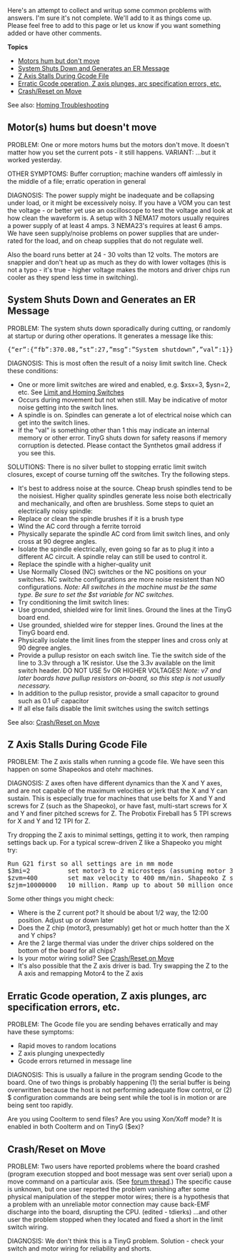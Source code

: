 Here's an attempt to collect and writup some common problems with answers. I'm sure it's not complete. We'll add to it as things come up. Please feel free to add to this page or let us know if you want something added or have other comments.

**Topics**
* [Motors hum but don't move](https://github.com/synthetos/TinyG/wiki/Troubleshooting#motors-hums-but-doesnt-move)
* [System Shuts Down and Generates an ER Message](https://github.com/synthetos/TinyG/wiki/Troubleshooting#system-shuts-down-and-generates-an-er-message)
* [Z Axis Stalls During Gcode File](https://github.com/synthetos/TinyG/wiki/Troubleshooting#z-axis-stalls-during-gcode-file)
* [Erratic Gcode operation, Z axis plunges, arc specification errors, etc.](https://github.com/synthetos/TinyG/wiki/Troubleshooting#erratic-gcode-operation-z-axis-plunges-arc-specification-errors-etc)
* [Crash/Reset on Move](https://github.com/synthetos/TinyG/wiki/Troubleshooting#crashreset-on-move)

See also: [Homing Troubleshooting](https://github.com/synthetos/TinyG/wiki/TinyG-Homing-and-Limits-Troubleshooting)

## Motor(s) hums but doesn't move 
PROBLEM: One or more motors hums but the motors don't move. It doesn't matter how you set the current pots - it still happens. VARIANT: ...but it worked yesterday.

OTHER SYMPTOMS: Buffer corruption; machine wanders off aimlessly in the middle of a file; erratic operation in general 

DIAGNOSIS: The power supply might be inadequate and be collapsing under load, or it might be excessively noisy. If you have a VOM you can test the voltage - or better yet use an oscilloscope to test the voltage and look at how clean the waveform is. A setup with 3 NEMA17 motors usually requires a power supply of at least 4 amps. 3 NEMA23's requires at least 6 amps. We have seen supply/noise problems on power supplies that are under-rated for the load, and on cheap supplies that do not regulate well.

Also the board runs better at 24 - 30 volts than 12 volts. The motors are snappier and don't heat up as much as they do with lower voltages (this is not a typo - it's true - higher voltage makes the motors and driver chips run cooler as they spend less time in switching). 

## System Shuts Down and Generates an ER Message
PROBLEM: The system shuts down sporadically during cutting, or randomly at startup or during other operations. It generates a message like this: 
<pre>
{“er”:{“fb”:370.08,”st”:27,”msg”:”System shutdown”,”val”:1}}
</pre>

DIAGNOSIS: This is most often the result of a noisy limit switch line. Check these conditions:
* One or more limit switches are wired and enabled, e.g. $xsx=3, $ysn=2, etc. See [Limit and Homing Switches](https://github.com/synthetos/TinyG/wiki/TinyG-Homing#switch-configuration) 
* Occurs during movement but not when still. May be indicative of motor noise getting into the switch lines.
* A spindle is on. Spindles can generate a lot of electrical noise which can get into the switch lines.
* If the "val" is something other than 1 this may indicate an internal memory or other error. TinyG shuts down for safety reasons if memory corruption is detected. Please contact the Synthetos gmail address if you see this.

SOLUTIONS: There is no silver bullet to stopping erratic limit switch closures, except of course turning off the switches. Try the following steps.
* It's best to address noise at the source. Cheap brush spindles tend to be the noisiest. Higher quality spindles generate less noise both electrically and mechanically, and often are brushless. Some steps to quiet an electrically noisy spindle:
 * Replace or clean the spindle brushes if it is a brush type
 * Wind the AC cord through a ferrite torroid
 * Physically separate the spindle AC cord from limit switch lines, and only cross at 90 degree angles.
 * Isolate the spindle electrically, even going so far as to plug it into a different AC circuit. A spindle relay can still be used to control it.
 * Replace the spindle with a higher-quality unit
* Use Normally Closed (NC) switches or the NC positions on your switches. NC switche configurations are more noise resistent than NO configurations. _Note: All switches in the machine must be the same type. Be sure to set the $st variable for NC switches._
* Try conditioning the limit switch lines:
 * Use grounded, shielded wire for limit lines. Ground the lines at the TinyG board end.
 * Use grounded, shielded wire for stepper lines. Ground the lines at the TinyG board end.
 * Physically isolate the limit lines from the stepper lines and cross only at 90 degree angles.
 * Provide a pullup resistor on each switch line. Tie the switch side of the line to 3.3v through a 1K resistor. Use the 3.3v available on the limit switch header. DO NOT USE 5v OR HIGHER VOLTAGES! _Note: v7 and later boards have pullup resistors on-board, so this step is not usually necessary._
 * In addition to the pullup resistor, provide a small capacitor to ground such as 0.1 uF capacitor
* If all else fails disable the limit switches using the switch settings

See also: [Crash/Reset on Move](https://github.com/synthetos/TinyG/wiki/Troubleshooting#crashreset-on-move)

## Z Axis Stalls During Gcode File
PROBLEM: The Z axis stalls when running a gcode file. We have seen this happen on some Shapeokos and otehr machines.

DIAGNOSIS: Z axes often have different dynamics than the X and Y axes, and are not capable of the maximum velocities or jerk that the X and Y can sustain. This is especially true for machines that use belts for X and Y and screws for Z (such as the Shapeoko), or have fast, multi-start screws for X and Y and finer pitched screws for Z. The Probotix Fireball has 5 TPI screws for X and Y and 12 TPI for Z.

Try dropping the Z axis to minimal settings, getting it to work, then ramping settings back up. For a typical screw-driven Z like a Shapeoko you might try:
<pre>
Run G21 first so all settings are in mm mode
$3mi=2          set motor3 to 2 microsteps (assuming motor 3 is mapped to the Z axis
$zvm=400        set max velocity to 400 mm/min. Shapeoko Z should be able to do 1000, but don't start there  
$zjm=10000000   10 million. Ramp up to about 50 million once you clear the lower numbers
</pre>

Some other things you might check:
* Where is the Z current pot? It should be about 1/2 way, the 12:00 position. Adjust up or down later
* Does the Z chip (motor3, presumably) get hot or much hotter than the X and Y chips?
* Are the 2 large thermal vias under the driver chips soldered on the bottom of the board for all chips?
* Is your motor wiring solid? See [Crash/Reset on Move](https://github.com/synthetos/TinyG/wiki/Troubleshooting#crashreset-on-move)
* It's also possible that the Z axis driver is bad. Try swapping the Z to the A axis and remapping Motor4 to the Z axis 

## Erratic Gcode operation, Z axis plunges, arc specification errors, etc.
PROBLEM: The Gcode file you are sending behaves erratically and may have these symptoms:
* Rapid moves to random locations
* Z axis plunging unexpectedly
* Gcode errors returned in message line

DIAGNOSIS: This is usually a failure in the program sending Gcode to the board. One of two things is probably happening (1) the serial buffer is being overwritten because the host is not performing adequate flow control, or (2) $ configuration commands are being sent while the tool is in motion or are being sent too rapidly.

Are you using Coolterm to send files? Are you using Xon/Xoff mode? It is enabled in both Coolterm and on TinyG ($ex)?

## Crash/Reset on Move
PROBLEM: Two users have reported problems where the board crashed (program execution stopped and boot message was sent over serial) upon a move command on a particular axis. (See [forum thread](https://www.synthetos.com/topic/reset-on-move/).) The specific cause is unknown, but one user reported the problem vanishing after some physical manipulation of the stepper motor wires; there is a hypothesis that a problem with an unreliable motor connection may cause back-EMF discharge into the board, disrupting the CPU. (edited - tdierks)
...and other user the problem stopped when they located and fixed a short in the limit switch wiring. 

DIAGNOSIS: We don't think this is a TinyG problem. Solution - check your switch and motor wiring for reliability and shorts.